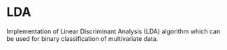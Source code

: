 LDA
===
Implementation of Linear Discriminant Analysis (LDA) algorithm which can be used for binary classification of multivariate data.
